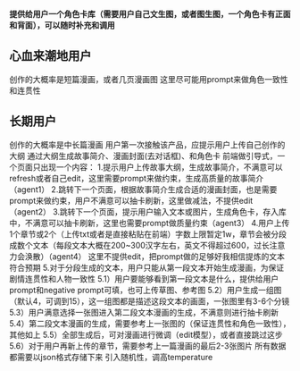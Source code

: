 **提供给用户一个角色卡库（需要用户自己文生图，或者图生图，一个角色卡有正面和背面），可以随时补充和调用**

## 心血来潮地用户
创作的大概率是短篇漫画，或者几页漫画图
这里尽可能用prompt来做角色一致性和连贯性

## 长期用户
创作的大概率是中长篇漫画
用户第一次接触该产品，应提示用户上传自己创作的大纲
通过大纲生成故事简介、漫画封面(去对话框)、和角色卡
前端做引导式，一个页面只出现一个内容：
    1.提示用户上传故事大纲，生成故事简介，不满意可以refresh或者自己edit，这里需要prompt来做约束，生成高质量的故事简介（agent1）
    2.跳转下一个页面，根据故事简介生成合适的漫画封面，也是需要prompt来做约束，用户不满意可以抽卡刷新，这里做减法，不提供edit（agent2）
    3.跳转下一个页面，提示用户输入文本或图片，生成角色卡，存入库中，不满意可以抽卡刷新，这里也需要prompt做质量约束（agent3）
    4.用户上传1个章节或2个（上传txt或者是直接粘贴在前端）字数上限暂定1w，章节会被分段成数个文本（每段文本大概在200~300汉字左右，英文不得超过600，过长注意力会涣散）（agent4）
                                                                    这里不提供edit，把prompt做的足够好我相信提炼的文本符合预期
    5.对于分段生成的文本，用户只能从第一段文本开始生成漫画，为保证剧情连贯性和人物一致性
        5.1）用户要能够看到第一段文本是什么，提供给用户prompt和negative prompt可填，也可上传草图、参考图
        5.2）用户生成一组图（默认4，可调到15），这一组图都是描述这段文本的画面，一张图里有3-6个分镜
        5.3）用户满意选择一张图进入第二段文本漫画的生成，不满意则进行抽卡刷新
        5.4）第二段文本漫画的生成，需要参考上一张图的（保证连贯性和角色一致性），其他如上
        5.5）全部生成后，可对漫画进行微调（edit模型），或者直接跳过这步
        5.6）对于用户再新上传的章节，需要参考上一篇漫画的最后2-3张图片
所有数据都需要以json格式存储下来
引入随机性，调高temperature